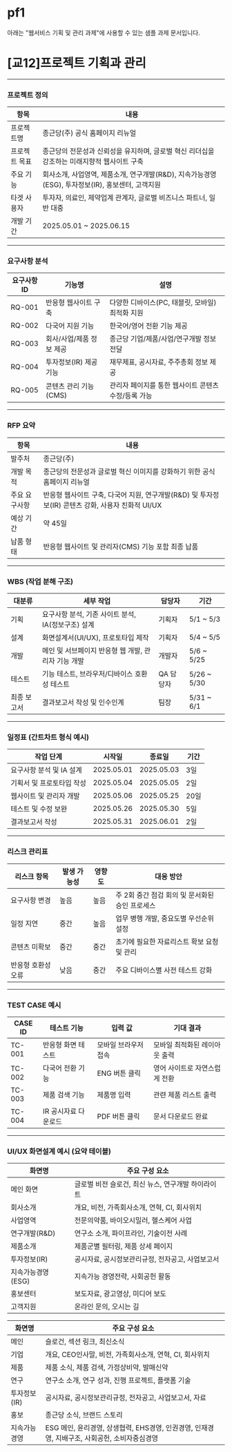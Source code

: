 # pf1

아래는 "웹서비스 기획 및 관리 과제"에 사용할 수 있는 샘플 과제 문서입니다.

# [교12]프로젝트 기획과 관리

---

### 프로젝트 정의

| 항목 | 내용 |
| --- | --- |
| 프로젝트명 | 종근당(주) 공식 홈페이지 리뉴얼 |
| 프로젝트 목표 | 종근당의 전문성과 신뢰성을 유지하며, 글로벌 혁신 리더십을 강조하는 미래지향적 웹사이트 구축 |
| 주요 기능 | 회사소개, 사업영역, 제품소개, 연구개발(R&D), 지속가능경영(ESG), 투자정보(IR), 홍보센터, 고객지원 |
| 타겟 사용자 | 투자자, 의료인, 제약업계 관계자, 글로벌 비즈니스 파트너, 일반 대중 |
| 개발 기간 | 2025.05.01 ~ 2025.06.15 |

---

### 요구사항 분석

| 요구사항 ID | 기능명 | 설명 |
| --- | --- | --- |
| RQ-001 | 반응형 웹사이트 구축 | 다양한 디바이스(PC, 태블릿, 모바일) 최적화 지원 |
| RQ-002 | 다국어 지원 기능 | 한국어/영어 전환 기능 제공 |
| RQ-003 | 회사/사업/제품 정보 제공 | 종근당 기업/제품/사업/연구개발 정보 전달 |
| RQ-004 | 투자정보(IR) 제공 기능 | 재무제표, 공시자료, 주주총회 정보 제공 |
| RQ-005 | 콘텐츠 관리 기능(CMS) | 관리자 페이지를 통한 웹사이트 콘텐츠 수정/등록 가능 |

---

### RFP 요약

| 항목 | 내용 |
| --- | --- |
| 발주처 | 종근당(주) |
| 개발 목적 | 종근당의 전문성과 글로벌 혁신 이미지를 강화하기 위한 공식 홈페이지 리뉴얼 |
| 주요 요구사항 | 반응형 웹사이트 구축, 다국어 지원, 연구개발(R&D) 및 투자정보(IR) 콘텐츠 강화, 사용자 친화적 UI/UX |
| 예상 기간 | 약 45일 |
| 납품 형태 | 반응형 웹사이트 및 관리자(CMS) 기능 포함 최종 납품 |

---

### WBS (작업 분해 구조)

| 대분류 | 세부 작업 | 담당자 | 기간 |
| --- | --- | --- | --- |
| 기획 | 요구사항 분석, 기존 사이트 분석, IA(정보구조) 설계 | 기획자 | 5/1 ~ 5/3 |
| 설계 | 화면설계서(UI/UX), 프로토타입 제작 | 기획자 | 5/4 ~ 5/5 |
| 개발 | 메인 및 서브페이지 반응형 웹 개발, 관리자 기능 개발 | 개발자 | 5/6 ~ 5/25 |
| 테스트 | 기능 테스트, 브라우저/디바이스 호환성 테스트 | QA 담당자 | 5/26 ~ 5/30 |
| 최종 보고서 | 결과보고서 작성 및 인수인계 | 팀장 | 5/31 ~ 6/1 |

---

### 일정표 (간트차트 형식 예시)

| 작업 단계 | 시작일 | 종료일 | 기간 |
| --- | --- | --- | --- |
| 요구사항 분석 및 IA 설계 | 2025.05.01 | 2025.05.03 | 3일 |
| 기획서 및 프로토타입 작성 | 2025.05.04 | 2025.05.05 | 2일 |
| 웹사이트 및 관리자 개발 | 2025.05.06 | 2025.05.25 | 20일 |
| 테스트 및 수정 보완 | 2025.05.26 | 2025.05.30 | 5일 |
| 결과보고서 작성 | 2025.05.31 | 2025.06.01 | 2일 |

---

### 리스크 관리표

| 리스크 항목 | 발생 가능성 | 영향도 | 대응 방안 |
| --- | --- | --- | --- |
| 요구사항 변경 | 높음 | 높음 | 주 2회 중간 점검 회의 및 문서화된 승인 프로세스 |
| 일정 지연 | 중간 | 높음 | 업무 병행 개발, 중요도별 우선순위 설정 |
| 콘텐츠 미확보 | 중간 | 중간 | 초기에 필요한 자료리스트 확보 요청 및 관리 |
| 반응형 호환성 오류 | 낮음 | 중간 | 주요 디바이스별 사전 테스트 강화 |

---

### TEST CASE 예시

| CASE ID | 테스트 기능 | 입력 값 | 기대 결과 |
| --- | --- | --- | --- |
| TC-001 | 반응형 화면 테스트 | 모바일 브라우저 접속 | 모바일 최적화된 레이아웃 출력 |
| TC-002 | 다국어 전환 기능 | ENG 버튼 클릭 | 영어 사이트로 자연스럽게 전환 |
| TC-003 | 제품 검색 기능 | 제품명 입력 | 관련 제품 리스트 출력 |
| TC-004 | IR 공시자료 다운로드 | PDF 버튼 클릭 | 문서 다운로드 완료 |

---

### UI/UX 화면설계 예시 (요약 테이블)

| 화면명 | 주요 구성 요소 |
| --- | --- |
| 메인 화면 | 글로벌 비전 슬로건, 최신 뉴스, 연구개발 하이라이트 |
| 회사소개 | 개요, 비전, 가족회사소개, 연혁, CI, 회사위치 |
| 사업영역 | 전문의약품, 바이오시밀러, 헬스케어 사업 |
| 연구개발(R&D) | 연구소 소개, 파이프라인, 기술이전 사례 |
| 제품소개 | 제품군별 필터링, 제품 상세 페이지 |
| 투자정보(IR) | 공시자료, 공시정보관리규정, 전자공고, 사업보고서 |
| 지속가능경영(ESG) | 지속가능 경영전략, 사회공헌 활동 |
| 홍보센터 | 보도자료, 광고영상, 미디어 보도 |
| 고객지원 | 온라인 문의, 오시는 길 |

| 화면명 | 주요 구성 요소 |
| --- | --- |
| 메인 | 슬로건, 섹션 링크, 최신소식 |
| 기업 | 개요, CEO인사말, 비전, 가족회사소개, 연혁, CI, 회사위치 |
| 제품 | 제품 소식, 제품 검색, 가정상비약, 발매신약 |
| 연구 | 연구소 소개, 연구 성과, 진행 프로젝트, 플랫폼 기술 |
| 투자정보(IR) | 공시자료, 공시정보관리규정, 전자공고, 사업보고서, 자료 |
| 홍보 | 종근당 소식, 브랜드 스토리 |
| 지속가능경영 | ESG 메인, 윤리경영, 상생협력, EHS경영, 인권경영, 인재경영, 지배구조, 사회공헌, 소비자중심경영 |
